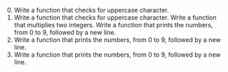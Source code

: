 0. Write a function that checks for uppercase character.
1. Write a function that checks for uppercase character.
Write a function that multiplies two integers.
Write a function that prints the numbers, from 0 to 9, followed by a new line.
3. Write a function that prints the numbers, from 0 to 9, followed by a new line.
4. Write a function that prints the numbers, from 0 to 9, followed by a new line.
